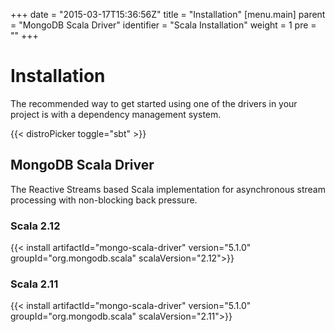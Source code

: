 +++
date = "2015-03-17T15:36:56Z"
title = "Installation"
[menu.main]
  parent = "MongoDB Scala Driver"
  identifier = "Scala Installation"
  weight = 1
  pre = "<i class='fa'></i>"
+++

# Installation

The recommended way to get started using one of the drivers in your project is with a dependency management system.

{{< distroPicker toggle="sbt" >}}

## MongoDB Scala Driver

The Reactive Streams based Scala implementation for asynchronous stream processing with non-blocking back pressure.

### Scala 2.12

{{< install artifactId="mongo-scala-driver" version="5.1.0" groupId="org.mongodb.scala" scalaVersion="2.12">}}

### Scala 2.11

{{< install artifactId="mongo-scala-driver" version="5.1.0" groupId="org.mongodb.scala" scalaVersion="2.11">}}
